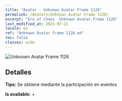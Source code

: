 ```yaml
---
title: "Avatar - Unknown Avatar Frame 1126"
permalink: /Avatars/Unknown Avatar Frame 1126/
excerpt: "Era of Chaos  Unknown Avatar Frame 1126"
last_modified_at: 2021-07-21
locale: es
ref: "Unknown Avatar Frame 1126.md"
toc: false
classes: wide
---
```

 ![Unknown Avatar Frame 1126](/images/a/avatarFrame_126.png)

## Detalles

 **Tips:** Se obtiene mediante la participación en eventos 

 **Is available:**  + 

